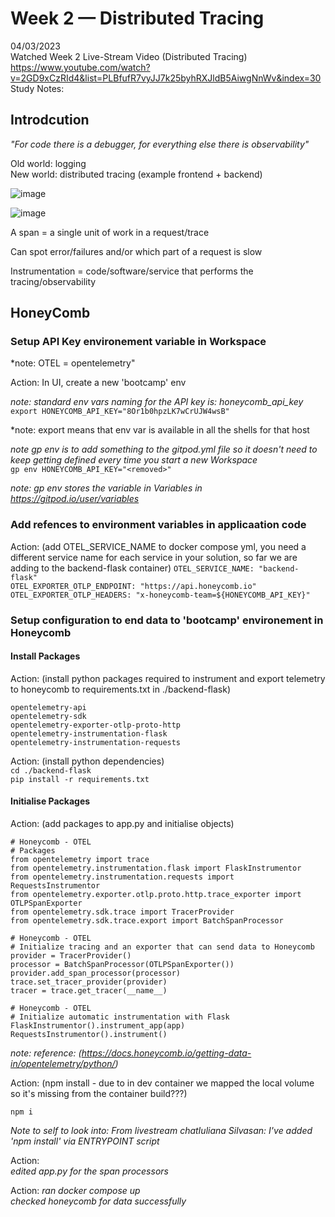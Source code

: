# Week 2 — Distributed Tracing

04/03/2023  
Watched Week 2 Live-Stream Video (Distributed Tracing)  
https://www.youtube.com/watch?v=2GD9xCzRId4&list=PLBfufR7vyJJ7k25byhRXJldB5AiwgNnWv&index=30  
Study Notes:

## Introdcution


*"For code there is a debugger, for everything else there is observability"*

Old world: logging   
New world: distributed tracing (example frontend + backend)

![image](https://user-images.githubusercontent.com/22940535/222910581-400fc3bb-fb6f-4bd1-bde6-de84dd1cd5b0.png)

![image](https://user-images.githubusercontent.com/22940535/222910922-69964c0d-d3e0-462a-b435-bac00cfb8d37.png)

A span = a single unit of work in a request/trace

Can spot error/failures and/or which part of a request is slow

Instrumentation = code/software/service that performs the tracing/observability

## HoneyComb

### Setup API Key environement variable in Workspace

*note: OTEL = opentelemetry"

Action:
In UI, create a new 'bootcamp' env

*note: standard env vars naming for the API key is: honeycomb_api_key*  
`export HONEYCOMB_API_KEY="8Or1b0hpzLK7wCrUJW4wsB"`

*note: export means that env var is available in all the shells for that host

*note gp env is to add something to the gitpod.yml file so it doesn't need to keep getting defined every time you start a new Workspace*  
`gp env HONEYCOMB_API_KEY="<removed>"`

*note: gp env stores the variable in Variables in https://gitpod.io/user/variables*

### Add refences to environment variables in applicaation code

Action: (add OTEL_SERVICE_NAME to docker compose yml, you need a different service name for each service in your solution, so far we are adding to the backend-flask container)
`OTEL_SERVICE_NAME: "backend-flask"`  
`OTEL_EXPORTER_OTLP_ENDPOINT: "https://api.honeycomb.io"`  
`OTEL_EXPORTER_OTLP_HEADERS: "x-honeycomb-team=${HONEYCOMB_API_KEY}"`

### Setup configuration to end data to 'bootcamp' environement in Honeycomb

#### Install Packages

Action: (install python packages required to instrument and export telemetry to honeycomb to requirements.txt in ./backend-flask)
```
opentelemetry-api 
opentelemetry-sdk 
opentelemetry-exporter-otlp-proto-http 
opentelemetry-instrumentation-flask 
opentelemetry-instrumentation-requests
```


Action: (install python dependencies)  
`cd ./backend-flask`  
`pip install -r requirements.txt`

#### Initialise Packages
Action: (add packages to app.py and initialise objects)  

``` 
# Honeycomb - OTEL
# Packages
from opentelemetry import trace
from opentelemetry.instrumentation.flask import FlaskInstrumentor
from opentelemetry.instrumentation.requests import RequestsInstrumentor
from opentelemetry.exporter.otlp.proto.http.trace_exporter import OTLPSpanExporter
from opentelemetry.sdk.trace import TracerProvider
from opentelemetry.sdk.trace.export import BatchSpanProcessor
```

```
# Honeycomb - OTEL
# Initialize tracing and an exporter that can send data to Honeycomb
provider = TracerProvider()
processor = BatchSpanProcessor(OTLPSpanExporter())
provider.add_span_processor(processor)
trace.set_tracer_provider(provider)
tracer = trace.get_tracer(__name__)
```

```
# Honeycomb - OTEL
# Initialize automatic instrumentation with Flask
FlaskInstrumentor().instrument_app(app)
RequestsInstrumentor().instrument()
```

*note: reference: (https://docs.honeycomb.io/getting-data-in/opentelemetry/python/)*

Action: (npm install - due to in dev container we mapped the local volume so it's missing from the container build???)  
```cd ../frontend-react-js/
npm i
```

*Note to self to look into: From livestream chatIuliana Silvasan: I've added 'npm install' via ENTRYPOINT script*

Action:  
*edited app.py for the span processors*

Action:
*ran docker compose up*  
*checked honeycomb for data successfully*
